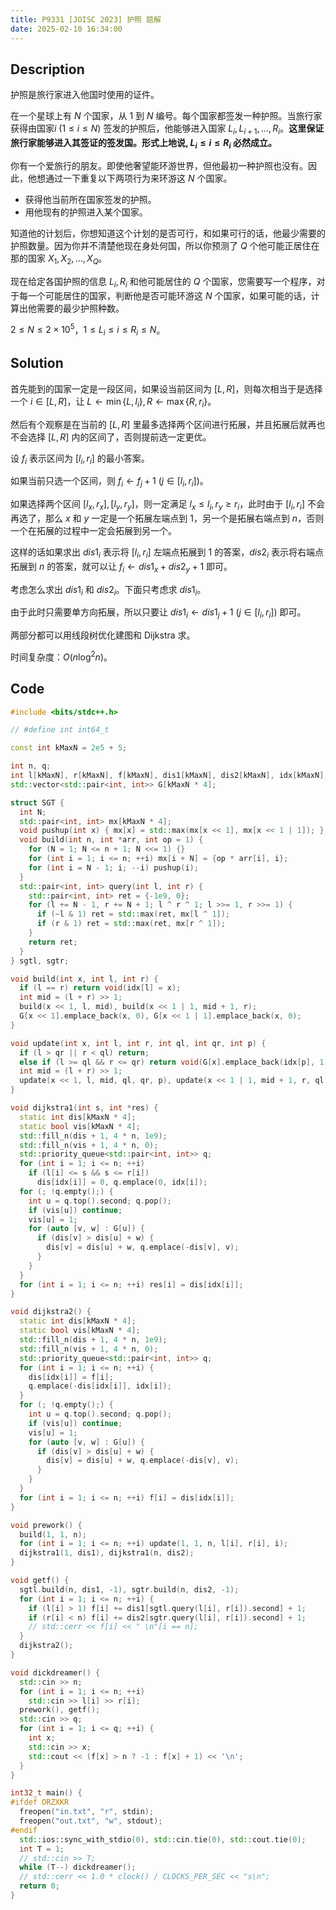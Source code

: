 ```yaml
---
title: P9331 [JOISC 2023] 护照 题解
date: 2025-02-10 16:34:00
---
```


## Description

护照是旅行家进入他国时使用的证件。

在一个星球上有 $N$ 个国家，从 $1$ 到 $N$ 编号。每个国家都签发一种护照。当旅行家获得由国家$i \ (1 \le i \le N)$ 签发的护照后，他能够进入国家 $L_i, L_{i + 1}, \dots, R_i$。**这里保证旅行家能够进入其签证的签发国。形式上地说, $L_i \le i \le R_i$ 必然成立。**

你有一个爱旅行的朋友。即使他奢望能环游世界，但他最初一种护照也没有。因此，他想通过一下重复以下两项行为来环游这 $N$ 个国家。

- 获得他当前所在国家签发的护照。
- 用他现有的护照进入某个国家。

知道他的计划后，你想知道这个计划的是否可行，和如果可行的话，他最少需要的护照数量。因为你并不清楚他现在身处何国，所以你预测了 $Q$ 个他可能正居住在那的国家 $X_1, X_2, \dots, X_Q$。

现在给定各国护照的信息 $L_i, R_i$ 和他可能居住的 $Q$ 个国家，您需要写一个程序，对于每一个可能居住的国家，判断他是否可能环游这 $N$ 个国家，如果可能的话，计算出他需要的最少护照种数。

$2 \le N \le 2 \times 10 ^ 5$，$1 \le L_i \le i \le R_i \le N$。

## Solution

首先能到的国家一定是一段区间，如果设当前区间为 $[L,R]$，则每次相当于是选择一个 $i\in [L,R]$，让 $L\leftarrow\min\{L,l_i\},R\leftarrow\max\{R,r_i\}$。

然后有个观察是在当前的 $[L,R]$ 里最多选择两个区间进行拓展，并且拓展后就再也不会选择 $[L,R]$ 内的区间了，否则提前选一定更优。

设 $f_i$ 表示区间为 $[l_i,r_i]$ 的最小答案。

如果当前只选一个区间，则 $f_i\leftarrow f_j+1\ (j\in[l_i,r_i])$。

如果选择两个区间 $[l_x,r_x],[l_y,r_y]$，则一定满足 $l_x\leq l_i,r_y\geq r_i$，此时由于 $[l_i,r_i]$ 不会再选了，那么 $x$ 和 $y$ 一定是一个拓展左端点到 $1$，另一个是拓展右端点到 $n$，否则一个在拓展的过程中一定会拓展到另一个。

这样的话如果求出 $dis1_i$ 表示将 $[l_i,r_i]$ 左端点拓展到 $1$ 的答案，$dis2_i$ 表示将右端点拓展到 $n$ 的答案，就可以让 $f_i\leftarrow dis1_x+dis2_y+1$ 即可。

考虑怎么求出 $dis1_i$ 和 $dis2_i$。下面只考虑求 $dis1_i$。

由于此时只需要单方向拓展，所以只要让 $dis1_i\leftarrow dis1_j+1\ (j\in [l_i,r_i])$ 即可。

两部分都可以用线段树优化建图和 Dijkstra 求。

时间复杂度：$O(n\log^2 n)$。

## Code

```cpp
#include <bits/stdc++.h>

// #define int int64_t

const int kMaxN = 2e5 + 5;

int n, q;
int l[kMaxN], r[kMaxN], f[kMaxN], dis1[kMaxN], dis2[kMaxN], idx[kMaxN];
std::vector<std::pair<int, int>> G[kMaxN * 4];

struct SGT {
  int N;
  std::pair<int, int> mx[kMaxN * 4];
  void pushup(int x) { mx[x] = std::max(mx[x << 1], mx[x << 1 | 1]); }
  void build(int n, int *arr, int op = 1) {
    for (N = 1; N <= n + 1; N <<= 1) {}
    for (int i = 1; i <= n; ++i) mx[i + N] = {op * arr[i], i};
    for (int i = N - 1; i; --i) pushup(i);
  }
  std::pair<int, int> query(int l, int r) {
    std::pair<int, int> ret = {-1e9, 0};
    for (l += N - 1, r += N + 1; l ^ r ^ 1; l >>= 1, r >>= 1) {
      if (~l & 1) ret = std::max(ret, mx[l ^ 1]);
      if (r & 1) ret = std::max(ret, mx[r ^ 1]);
    }
    return ret;
  }
} sgtl, sgtr;

void build(int x, int l, int r) {
  if (l == r) return void(idx[l] = x);
  int mid = (l + r) >> 1;
  build(x << 1, l, mid), build(x << 1 | 1, mid + 1, r);
  G[x << 1].emplace_back(x, 0), G[x << 1 | 1].emplace_back(x, 0);
}

void update(int x, int l, int r, int ql, int qr, int p) {
  if (l > qr || r < ql) return;
  else if (l >= ql && r <= qr) return void(G[x].emplace_back(idx[p], 1));
  int mid = (l + r) >> 1;
  update(x << 1, l, mid, ql, qr, p), update(x << 1 | 1, mid + 1, r, ql, qr, p);
}

void dijkstra1(int s, int *res) {
  static int dis[kMaxN * 4];
  static bool vis[kMaxN * 4];
  std::fill_n(dis + 1, 4 * n, 1e9);
  std::fill_n(vis + 1, 4 * n, 0);
  std::priority_queue<std::pair<int, int>> q;
  for (int i = 1; i <= n; ++i)
    if (l[i] <= s && s <= r[i])
      dis[idx[i]] = 0, q.emplace(0, idx[i]);
  for (; !q.empty();) {
    int u = q.top().second; q.pop();
    if (vis[u]) continue;
    vis[u] = 1;
    for (auto [v, w] : G[u]) {
      if (dis[v] > dis[u] + w) {
        dis[v] = dis[u] + w, q.emplace(-dis[v], v);
      }
    }
  }
  for (int i = 1; i <= n; ++i) res[i] = dis[idx[i]];
}

void dijkstra2() {
  static int dis[kMaxN * 4];
  static bool vis[kMaxN * 4];
  std::fill_n(dis + 1, 4 * n, 1e9);
  std::fill_n(vis + 1, 4 * n, 0);
  std::priority_queue<std::pair<int, int>> q;
  for (int i = 1; i <= n; ++i) {
    dis[idx[i]] = f[i];
    q.emplace(-dis[idx[i]], idx[i]);
  }
  for (; !q.empty();) {
    int u = q.top().second; q.pop();
    if (vis[u]) continue;
    vis[u] = 1;
    for (auto [v, w] : G[u]) {
      if (dis[v] > dis[u] + w) {
        dis[v] = dis[u] + w, q.emplace(-dis[v], v);
      }
    }
  }
  for (int i = 1; i <= n; ++i) f[i] = dis[idx[i]];
}

void prework() {
  build(1, 1, n);
  for (int i = 1; i <= n; ++i) update(1, 1, n, l[i], r[i], i);
  dijkstra1(1, dis1), dijkstra1(n, dis2);
}

void getf() {
  sgtl.build(n, dis1, -1), sgtr.build(n, dis2, -1);
  for (int i = 1; i <= n; ++i) {
    if (l[i] > 1) f[i] += dis1[sgtl.query(l[i], r[i]).second] + 1;
    if (r[i] < n) f[i] += dis2[sgtr.query(l[i], r[i]).second] + 1;
    // std::cerr << f[i] << " \n"[i == n];
  }
  dijkstra2();
}

void dickdreamer() {
  std::cin >> n;
  for (int i = 1; i <= n; ++i)
    std::cin >> l[i] >> r[i];
  prework(), getf();
  std::cin >> q;
  for (int i = 1; i <= q; ++i) {
    int x;
    std::cin >> x;
    std::cout << (f[x] > n ? -1 : f[x] + 1) << '\n';
  }
}

int32_t main() {
#ifdef ORZXKR
  freopen("in.txt", "r", stdin);
  freopen("out.txt", "w", stdout);
#endif
  std::ios::sync_with_stdio(0), std::cin.tie(0), std::cout.tie(0);
  int T = 1;
  // std::cin >> T;
  while (T--) dickdreamer();
  // std::cerr << 1.0 * clock() / CLOCKS_PER_SEC << "s\n";
  return 0;
}
```